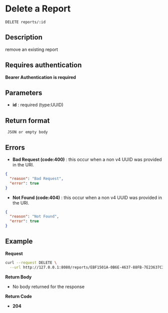 # Delete a Report

    DELETE reports/:id

## Description

remove an existing report

## Requires authentication

**Bearer Authentication is required**

## Parameters

- **id** : required (type:UUID)

## Return format

     JSON or empty body

## Errors

- **Bad Request (code:400)** : this occur when a non v4 UUID was provided in the URI.

```json
{
  "reason": "Bad Request",
  "error": true
}
```

- **Not Found (code:404)** : this occur when a non v4 UUID was provided in the URI.

```json
{
  "reason": "Not Found",
  "error": true
}
```

## Example

**Request**

```bash
curl --request DELETE \
  --url http://127.0.0.1:8080/reports/EBF1501A-0B6E-4637-88FB-7E23637C3A1C
```

**Return Body**

- No body returned for the response

**Return Code**

- **204**
